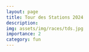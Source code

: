 ```yaml
---
layout: page
title: Tour des Stations 2024
description: 
img: assets/img/races/tds.jpg
importance: 2
category: fun
---
```

